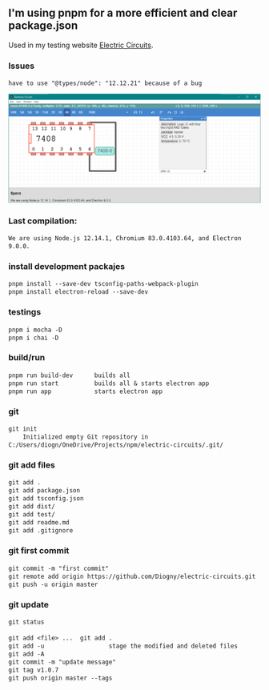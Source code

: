 
## I'm using pnpm for a more efficient and clear package.json

Used in my testing website [Electric Circuits](http://diogny.com/tests/circuits.php).

### Issues
	have to use "@types/node": "12.12.21" because of a bug

![working example](dist/img/img01.png)

### Last compilation:
	We are using Node.js 12.14.1, Chromium 83.0.4103.64, and Electron 9.0.0.

### install development packajes
	pnpm install --save-dev tsconfig-paths-webpack-plugin
	pnpm install electron-reload --save-dev

### testings
	pnpm i mocha -D
	pnpm i chai -D
	
### build/run
	pnpm run build-dev		builds all
	pnpm run start			builds all & starts electron app
	pnpm run app			starts electron app

### git
	git init
		Initialized empty Git repository in C:/Users/diogn/OneDrive/Projects/npm/electric-circuits/.git/

### git add files
	git add .
	git add package.json
	git add tsconfig.json
	git add dist/
	git add test/
	git add readme.md
	git add .gitignore
	

### git first commit
	git commit -m "first commit"
	git remote add origin https://github.com/Diogny/electric-circuits.git
	git push -u origin master

### git update
	git status

	git add <file> ...	git add .
	git add -u					stage the modified and deleted files
	git add -A
	git commit -m "update message"
	git tag v1.0.7
	git push origin master --tags

